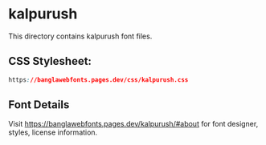 # kalpurush

This directory contains kalpurush font files.

## CSS Stylesheet:
```css
https://banglawebfonts.pages.dev/css/kalpurush.css
```

## Font Details
Visit https://banglawebfonts.pages.dev/kalpurush/#about for font designer, styles, license information.